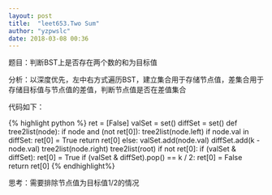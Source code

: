 ```yaml
---
layout: post
title:  "leet653.Two Sum"
author: "yzpwslc"
date: 2018-03-08 00:36
---
```


<p>题目：判断BST上是否存在两个数的和为目标值</p>
<p>分析：以深度优先，左中右方式遍历BST，建立集合用于存储节点值，差集合用于存储目标值与节点值的差值，判断节点值是否在差值集合</p>
<p>代码如下：</p>
{% highlight python %}
        ret = [False]
        valSet = set()
        diffSet = set()
        def tree2list(node):
            if node and (not ret[0]):
                tree2list(node.left)
                if node.val in diffSet:
                    ret[0] = True
                    return ret[0]
                else:
                    valSet.add(node.val)
                    diffSet.add(k - node.val)
                tree2list(node.right)
        tree2list(root)
        if not ret[0]:
            if (valSet & diffSet):
                ret[0] = True
                if (valSet & diffSet).pop() == k / 2:
                    ret[0] = False
        return ret[0]
{% endhighlight%}
<p>思考：需要排除节点值为目标值1/2的情况</p>
